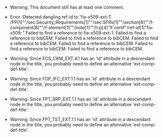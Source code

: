 * Warning: This document still has at least one comment.
* Error: Detected dangling ref-id to 'fia-x509-ext-1'.
	  /PP[1]""/sec:Security_Requirements[1]""/sec:SFRs[1]""/section[6]""/f-component[8]""/f-element[1]""/note[1]""/h:p[4]"If certif"/ref-id[1]"fia-x509-"
 Failed to find a reference to fia-x509-ext-1.
 Failed to find a reference to bibCEM.
 Failed to find a reference to bibCEM.
 Failed to find a reference to bibCEM.
 Failed to find a reference to bibCEM.
 Failed to find a reference to bibCEM.
 Failed to find a reference to bibCEM.
* Warning: Since FCS_CKM_EXT.4.1 has an 'id' attribute in a descendant node in the title, you probably need to define an alternative 'ext-comp-def-title'.
                       
* Warning: Since FDP_IFC_EXT.1.1 has an 'id' attribute in a descendant node in the title, you probably need to define an alternative 'ext-comp-def-title'.
                       
* Warning: Since FPT_SRP_EXT.1.1 has an 'id' attribute in a descendant node in the title, you probably need to define an alternative 'ext-comp-def-title'.
                       
* Warning: Since FPT_TST_EXT.1.1 has an 'id' attribute in a descendant node in the title, you probably need to define an alternative 'ext-comp-def-title'.
                       
